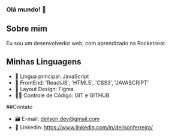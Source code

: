 ### Olá mundo! 👋

## Sobre mim 
Eu sou um desenvolvedor web, com aprendizado na Rocketseat.

## Minhas Linguagens 

- 🐛 Lingua principal: JavaScript  
- 📄  FrontEnd: 'ReactJS', 'HTML5', 'CSS3', 'JAVASCRIPT'  
- 🎨 Layout Design: Figma 
- 🧑‍💻 Controle de Código: GIT e GITHUB 

##Contato

- 🗃️ E-mail: deilson.dev@gmail.com
- 👔 Linkedin: https://www.linkedin.com/in/deilsonferreira/

